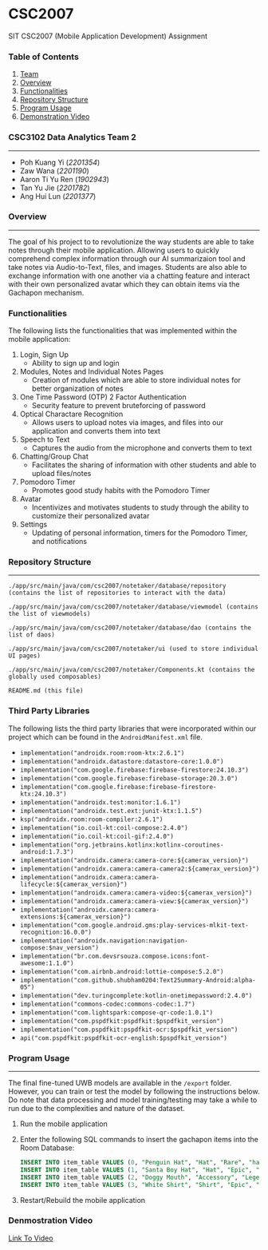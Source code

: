 # CSC2007
SIT CSC2007 (Mobile Application Development) Assignment

### Table of Contents
1. [Team](#inf2007-mobile-application-development-team-25)
2. [Overview](#overview)
3. [Functionalities](#functionalities)
4. [Repository Structure](#repository-structure)
5. [Program Usage](#program-usage)
6. [Demonstration Video](#denmostration-video)

### CSC3102 Data Analytics Team 2
---
- Poh Kuang Yi (*2201354*) 
- Zaw Wana (*2201190*)
- Aaron Ti Yu Ren (*1902943*) 
- Tan Yu Jie (*2201782*)
- Ang Hui Lun (*2201377*)

### Overview
---
The goal of his project to to revolutionize the way students are able to take notes through their mobile application. Allowing users to quickly comprehend complex information through our AI summarizaion tool and take notes via Audio-to-Text, files, and images. Students are also able to exchange information with one another via a chatting feature and interact with their own personalized avatar which they can obtain items via the Gachapon mechanism. 

### Functionalities
The following lists the functionalities that was implemented within the mobile application:
1. Login, Sign Up
    - Ability to sign up and login
2. Modules, Notes and Individual Notes Pages
    - Creation of modules which are able to store individual notes for better organization of notes
3. One Time Password (OTP) 2 Factor Authentication
    - Security feature to prevent bruteforcing of password
4. Optical Charactare Recognition
    - Allows users to upload notes via images, and files into our application and converts them into text
5. Speech to Text
    - Captures the audio from the microphone and converts them to text
6. Chatting/Group Chat
    - Facilitates the sharing of information with other students and able to upload files/notes
7. Pomodoro Timer
    - Promotes good study habits with the Pomodoro Timer
8. Avatar
    - Incentivizes and motivates students to study through the ability to customize their personalized avatar
9. Settings
    - Updating of personal information, timers for the Pomodoro Timer, and notifications

### Repository Structure
---
```
./app/src/main/java/com/csc2007/notetaker/database/repository (contains the list of repositories to interact with the data)

./app/src/main/java/com/csc2007/notetaker/database/viewmodel (contains the list of viewmodels)

./app/src/main/java/com/csc2007/notetaker/database/dao (contains the list of daos)

./app/src/main/java/com/csc2007/notetaker/ui (used to store individual UI pages)

./app/src/main/java/com/csc2007/notetaker/Components.kt (contains the globally used composables)

README.md (this file)
```

### Third Party Libraries
The following lists the third party libraries that were incorporated within our project which can be found in the `AndroidManifest.xml` file.
- `implementation("androidx.room:room-ktx:2.6.1")`
- `implementation("androidx.datastore:datastore-core:1.0.0")`
- `implementation("com.google.firebase:firebase-firestore:24.10.3")`
- `implementation("com.google.firebase:firebase-storage:20.3.0")`
- `implementation("com.google.firebase:firebase-firestore-ktx:24.10.3")`
- `implementation("androidx.test:monitor:1.6.1")`
- `implementation("androidx.test.ext:junit-ktx:1.1.5")`
- `ksp("androidx.room:room-compiler:2.6.1")`
- `implementation("io.coil-kt:coil-compose:2.4.0")`
- `implementation("io.coil-kt:coil-gif:2.4.0")`
- `implementation("org.jetbrains.kotlinx:kotlinx-coroutines-android:1.7.3")`
- `implementation("androidx.camera:camera-core:${camerax_version}")`
- `implementation("androidx.camera:camera-camera2:${camerax_version}")`
- `implementation("androidx.camera:camera-lifecycle:${camerax_version}")`
- `implementation("androidx.camera:camera-video:${camerax_version}")`
- `implementation("androidx.camera:camera-view:${camerax_version}")`
- `implementation("androidx.camera:camera-extensions:${camerax_version}")`
- `implementation("com.google.android.gms:play-services-mlkit-text-recognition:16.0.0")`
- `implementation("androidx.navigation:navigation-compose:$nav_version")`
- `implementation("br.com.devsrsouza.compose.icons:font-awesome:1.1.0")`
- `implementation("com.airbnb.android:lottie-compose:5.2.0")`
- `implementation("com.github.shubham0204:Text2Summary-Android:alpha-05")`
- `implementation("dev.turingcomplete:kotlin-onetimepassword:2.4.0")`
- `implementation("commons-codec:commons-codec:1.7")`
- `implementation("com.lightspark:compose-qr-code:1.0.1")`
- `implementation("com.pspdfkit:pspdfkit:$pspdfkit_version")`
- `implementation("com.pspdfkit:pspdfkit-ocr:$pspdfkit_version")`
- `api("com.pspdfkit:pspdfkit-ocr-english:$pspdfkit_version")`


### Program Usage
---
The final fine-tuned UWB models are available in the `/export` folder. However, you can train or test the model by following the instructions below. Do note that data processing and model training/testing may take a while to run due to the complexities and nature of the dataset.

1. Run the mobile application 

2. Enter the following SQL commands to insert the gachapon items into the Room Database:
    ```SQL
    INSERT INTO item_table VALUES (0, "Penguin Hat", "Hat", "Rare", "hat_1")
    INSERT INTO item_table VALUES (1, "Santa Boy Hat", "Hat", "Epic", "santa_boy_hat")
    INSERT INTO item_table VALUES (2, "Doggy Mouth", "Accessory", "Legendary", "doggy_mouth")
    INSERT INTO item_table VALUES (3, "White Shirt", "Shirt", "Epic", "white_shirt")
    ```
3. Restart/Rebuild the mobile application

### Denmostration Video

[Link To Video](https://www.youtube.com/watch?v=1enO8tr-CoM&feature=youtu.be)